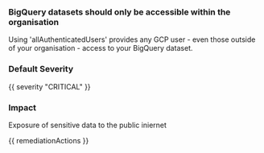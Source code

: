 
### BigQuery datasets should only be accessible within the organisation

Using 'allAuthenticatedUsers' provides any GCP user - even those outside of your organisation - access to your BigQuery dataset.

### Default Severity
{{ severity "CRITICAL" }}

### Impact
Exposure of sensitive data to the public iniernet

<!-- DO NOT CHANGE -->
{{ remediationActions }}

